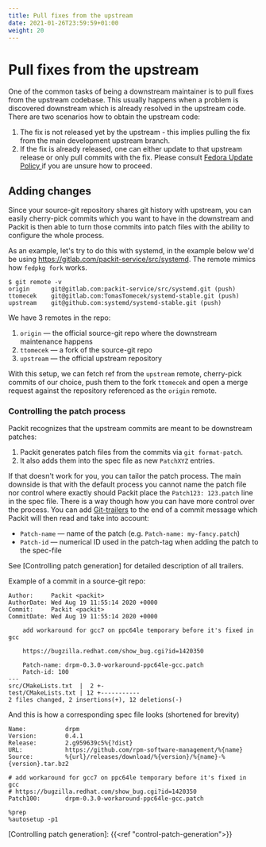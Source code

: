 ```yaml
---
title: Pull fixes from the upstream
date: 2021-01-26T23:59:59+01:00
weight: 20
---
```


# Pull fixes from the upstream

One of the common tasks of being a downstream maintainer is to pull fixes from
the upstream codebase. This usually happens when a problem is discovered
downstream which is already resolved in the upstream code. There are two
scenarios how to obtain the upstream code:
1. The fix is not released yet by the upstream - this implies pulling the fix
   from the main development upstream branch.
2. If the fix is already released, one can either update to that upstream
   release or only pull commits with the fix. Please consult [Fedora Update Policy
   ](https://fedoraproject.org/wiki/Updates_Policy#Stable_Releases) if
   you are unsure how to proceed.


## Adding changes

Since your source-git repository shares git history with upstream, you can
easily cherry-pick commits which you want to have in the downstream and Packit
is then able to turn those commits into patch files with the ability to
configure the whole process.

As an example, let's try to do this with systemd, in the example below we'd be
using https://gitlab.com/packit-service/src/systemd. The remote mimics how
`fedpkg fork` works.

    $ git remote -v
    origin      git@gitlab.com:packit-service/src/systemd.git (push)
    ttomecek    git@gitlab.com:TomasTomecek/systemd-stable.git (push)
    upstream    git@github.com:systemd/systemd-stable.git (push)

We have 3 remotes in the repo:
1. `origin` — the official source-git repo where the downstream maintenance happens
2. `ttomecek` — a fork of the source-git repo
3. `upstream` — the official upstream repository

With this setup, we can fetch ref from the `upstream` remote, cherry-pick commits
of our choice, push them to the fork `ttomecek` and open a merge request against the
repository referenced as the `origin` remote.


### Controlling the patch process

Packit recognizes that the upstream commits are meant to be downstream patches:
1. Packit generates patch files from the commits via `git format-patch`.
2. It also adds them into the spec file as new `PatchXYZ` entries.

If that doesn't work for you, you can tailor the patch process. The main
downside is that with the default process you cannot name the patch file nor
control where exactly should Packit place the `Patch123: 123.patch` line in the
spec file. There is a way though how you can have more control over the process.
You can add [Git-trailers] to the end of a commit message which Packit will
then read and take into account:
* `Patch-name` — name of the patch (e.g. `Patch-name: my-fancy.patch`)
* `Patch-id` — numerical ID used in the patch-tag when adding the
               patch to the spec-file

See [Controlling patch generation] for detailed description of all trailers.

Example of a commit in a source-git repo:

    Author:     Packit <packit>
    AuthorDate: Wed Aug 19 11:55:14 2020 +0000
    Commit:     Packit <packit>
    CommitDate: Wed Aug 19 11:55:14 2020 +0000

        add workaround for gcc7 on ppc64le temporary before it's fixed in gcc

        https://bugzilla.redhat.com/show_bug.cgi?id=1420350

        Patch-name: drpm-0.3.0-workaround-ppc64le-gcc.patch
        Patch-id: 100
    ---
    src/CMakeLists.txt  |  2 +-
    test/CMakeLists.txt | 12 +-----------
    2 files changed, 2 insertions(+), 12 deletions(-)

And this is how a corresponding spec file looks (shortened for brevity)

    Name:           drpm
    Version:        0.4.1
    Release:        2.g959639c5%{?dist}
    URL:            https://github.com/rpm-software-management/%{name}
    Source:         %{url}/releases/download/%{version}/%{name}-%{version}.tar.bz2

    # add workaround for gcc7 on ppc64le temporary before it's fixed in gcc
    # https://bugzilla.redhat.com/show_bug.cgi?id=1420350
    Patch100:       drpm-0.3.0-workaround-ppc64le-gcc.patch

    %prep
    %autosetup -p1

[Git-trailers]: https://git-scm.com/docs/git-interpret-trailers
[Controlling patch generation]: {{<ref "control-patch-generation">}}
